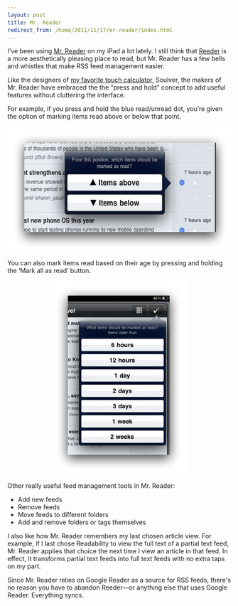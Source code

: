 ```yaml
---
layout: post
title: Mr. Reader
redirect_from: /home/2011/11/17/mr-reader/index.html
---
```

<p>I’ve been using <a href="http://itunes.apple.com/us/app/mr.-reader/id412874834?mt=8">Mr. Reader</a> on my iPad a lot lately. I still think that <a href="http://itunes.apple.com/us/app/reeder-for-ipad/id375661689?mt=8">Reeder</a> is a more aesthetically pleasing place to read, but Mr. Reader has a few bells and whistles that make RSS feed management easier.</p>
<p>Like the designers of <a href="http://www.practicallyefficient.com/2011/08/29/soulver/">my favorite touch calculator</a>, Soulver, the makers of Mr. Reader have embraced the the “press and hold” concept to add useful features without cluttering the interface.</p>
<p>For example, if you press and hold the blue read/unread dot, you’re given the option of marking items read above or below that point.</p>
<p><img style="display: block; margin-left: auto; margin-right: auto;" title="mrreader-pe.png" src="/img/mrreader-pe.png" border="0" alt="Mrreader pe" width="584" height="285" /></p>
<p>You can also mark items read based on their age by pressing and holding the ‘Mark all as read’ button.</p>
<p><img style="display: block; margin-left: auto; margin-right: auto;" title="mrreader-age-pe.png" src="/img/mrreader-age-pe.png" border="0" alt="Mrreader age pe" width="313" height="439" /></p>
<p>Other really useful feed management tools in Mr. Reader:</p>
<ul>
<li>Add new feeds</li>
<li>Remove feeds</li>
<li>Move feeds to different folders</li>
<li>Add and remove folders or tags themselves</li>
</ul>
<p>I also like how Mr. Reader remembers my last chosen article view. For example, if I last chose Readability to view the full text of a partial text feed, Mr. Reader applies that choice the next time I view an article in that feed. In effect, it transforms partial text feeds into full text feeds with no extra taps on my part.</p>
<p>Since Mr. Reader relies on Google Reader as a source for RSS feeds, there's no reason you have to abandon Reeder—or anything else that uses Google Reader. Everything syncs.</p>
<p> </p>
